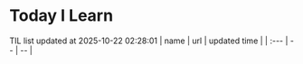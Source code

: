 # Today I Learn 
TIL list updated at 2025-10-22 02:28:01
| name | url | updated time |
| :--- | -- | -- |
